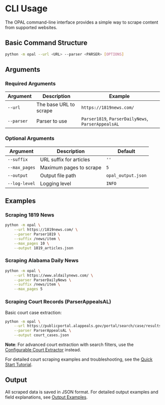 # CLI Usage

The OPAL command-line interface provides a simple way to scrape content from supported websites.

## Basic Command Structure

```bash
python -m opal --url <URL> --parser <PARSER> [OPTIONS]
```

## Arguments

### Required Arguments

| Argument | Description | Example |
|----------|-------------|---------|
| `--url` | The base URL to scrape | `https://1819news.com/` |
| `--parser` | Parser to use | `Parser1819`, `ParserDailyNews`, `ParserAppealsAL` |

### Optional Arguments

| Argument | Description | Default |
|----------|-------------|---------|
| `--suffix` | URL suffix for articles | `''` |
| `--max_pages` | Maximum pages to scrape | `5` |
| `--output` | Output file path | `opal_output.json` |
| `--log-level` | Logging level | `INFO` |

## Examples

### Scraping 1819 News

```bash
python -m opal \
    --url https://1819news.com/ \
    --parser Parser1819 \
    --suffix /news/item \
    --max_pages 10 \
    --output 1819_articles.json
```

### Scraping Alabama Daily News

```bash
python -m opal \
    --url https://www.aldailynews.com/ \
    --parser ParserDailyNews \
    --suffix /news/item \
    --max_pages 5
```

### Scraping Court Records (ParserAppealsAL)

Basic court case extraction:

```bash
python -m opal \
    --url https://publicportal.alappeals.gov/portal/search/case/results \
    --parser ParserAppealsAL \
    --output court_cases.json
```

**Note**: For advanced court extraction with search filters, use the [Configurable Court Extractor](configurable_court_extractor.md) instead.

For detailed court scraping examples and troubleshooting, see the [Quick Start Tutorial](../getting-started/quickstart-tutorial.md).

## Output

All scraped data is saved in JSON format. For detailed output examples and field explanations, see [Output Examples](output-examples.md).
